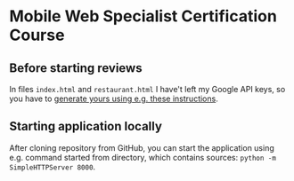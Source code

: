 # Mobile Web Specialist Certification Course

## Before starting reviews

In files ``index.html`` and ``restaurant.html`` I have't left my Google API keys, so you have to [generate yours using e.g. these instructions](https://developers.google.com/maps/documentation/javascript/get-api-key).

## Starting application locally

After cloning repository from GitHub, you can start the application using e.g. command started from directory, which contains sources: ``python -m SimpleHTTPServer 8000``.
